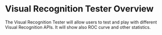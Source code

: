 # Visual Recognition Tester Overview

The Visual Recognition Tester will allow users to test and play with different Visual Recognition APIs.
It will show also ROC curve and other statistics.
